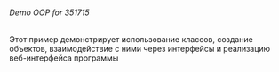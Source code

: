###### Demo OOP for 351715

Этот пример демонстрирует использование классов, создание объектов, взаимодействие с ними через интерфейсы и реализацию веб-интерфейса программы